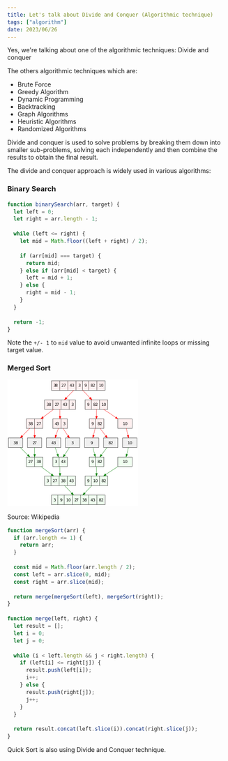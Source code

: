 ```yaml
---
title: Let's talk about Divide and Conquer (Algorithmic technique)
tags: ["algorithm"]
date: 2023/06/26
---
```


Yes, we're talking about one of the algorithmic techniques: Divide and conquer

The others algorithmic techniques which are:

- Brute Force
- Greedy Algorithm
- Dynamic Programming
- Backtracking
- Graph Algorithms
- Heuristic Algorithms
- Randomized Algorithms

Divide and conquer is used to solve problems by breaking them down into smaller sub-problems, solving each independently and then combine the results to obtain the final result.

The divide and conquer approach is widely used in various algorithms:

### Binary Search

```Javascript
function binarySearch(arr, target) {
  let left = 0;
  let right = arr.length - 1;

  while (left <= right) {
    let mid = Math.floor((left + right) / 2);

    if (arr[mid] === target) {
      return mid;
    } else if (arr[mid] < target) {
      left = mid + 1;
    } else {
      right = mid - 1;
    }
  }

  return -1;
}
```

Note the `+/- 1` to `mid` value to avoid unwanted infinite loops or missing target value.

### Merged Sort

![Merged Sort](https://raw.githubusercontent.com/southxzx/handbook/main/_posts/everyday/_meta/300px-Merge_sort_algorithm_diagram.svg.png)

Source: Wikipedia

```Javascript
function mergeSort(arr) {
  if (arr.length <= 1) {
    return arr;
  }

  const mid = Math.floor(arr.length / 2);
  const left = arr.slice(0, mid);
  const right = arr.slice(mid);

  return merge(mergeSort(left), mergeSort(right));
}

function merge(left, right) {
  let result = [];
  let i = 0;
  let j = 0;

  while (i < left.length && j < right.length) {
    if (left[i] <= right[j]) {
      result.push(left[i]);
      i++;
    } else {
      result.push(right[j]);
      j++;
    }
  }

  return result.concat(left.slice(i)).concat(right.slice(j));
}
```

Quick Sort is also using Divide and Conquer technique.
